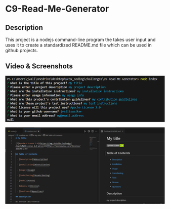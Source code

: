 # C9-Read-Me-Generator

## Description
This project is a nodejs command-line program the takes user input and uses it to create a standardized README.md file which can be used in github projects.

## Video & Screenshots

![Command Line](images/demo-command-line.png)

![README Image](images/demo-readme.png)